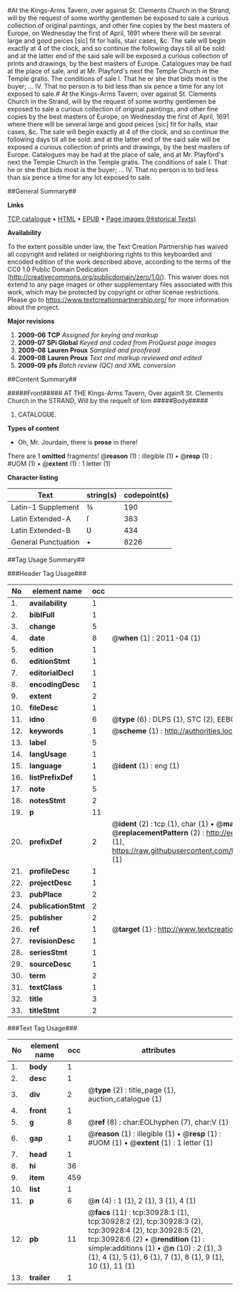 #At the Kings-Arms Tavern, over against St. Clements Church in the Strand, will by the request of some worthy gentlemen be exposed to sale a curious collection of original paintings, and other fine copies by the best masters of Europe, on Wednesday the first of April, 1691 where there will be several large and good peices [sic] fit for halls, stair cases, &c. The sale will begin exactly at 4 of the clock, and so continue the following days till all be sold: and at the latter end of the said sale will be exposed a curious collection of prints and drawings, by the best masters of Europe. Catalogues may be had at the place of sale, and at Mr. Playford's next the Temple Church in the Temple gratis. The conditions of sale I. That he or she that bids most is the buyer; ... IV. That no person is to bid less than six pence a time for any lot exposed to sale.#
At the Kings-Arms Tavern, over against St. Clements Church in the Strand, will by the request of some worthy gentlemen be exposed to sale a curious collection of original paintings, and other fine copies by the best masters of Europe, on Wednesday the first of April, 1691 where there will be several large and good peices [sic] fit for halls, stair cases, &c. The sale will begin exactly at 4 of the clock, and so continue the following days till all be sold: and at the latter end of the said sale will be exposed a curious collection of prints and drawings, by the best masters of Europe. Catalogues may be had at the place of sale, and at Mr. Playford's next the Temple Church in the Temple gratis. The conditions of sale I. That he or she that bids most is the buyer; ... IV. That no person is to bid less than six pence a time for any lot exposed to sale.

##General Summary##

**Links**

[TCP catalogue](http://www.ota.ox.ac.uk/tcp/)  • 
[HTML](http://tei.it.ox.ac.uk/tcp/Texts-HTML/free/A35/A35455.html)  • 
[EPUB](http://tei.it.ox.ac.uk/tcp/Texts-EPUB/free/A35/A35455.epub) • 
[Page images (Historical Texts)](https://historicaltexts.jisc.ac.uk/eebo-99826525e)

**Availability**

To the extent possible under law, the Text Creation Partnership has waived all copyright and related or neighboring rights to this keyboarded and encoded edition of the work described above, according to the terms of the CC0 1.0 Public Domain Dedication (http://creativecommons.org/publicdomain/zero/1.0/). This waiver does not extend to any page images or other supplementary files associated with this work, which may be protected by copyright or other license restrictions. Please go to https://www.textcreationpartnership.org/ for more information about the project.

**Major revisions**

1. __2009-06__ __TCP__ *Assigned for keying and markup*
1. __2009-07__ __SPi Global__ *Keyed and coded from ProQuest page images*
1. __2009-08__ __Lauren Proux__ *Sampled and proofread*
1. __2009-08__ __Lauren Proux__ *Text and markup reviewed and edited*
1. __2009-09__ __pfs__ *Batch review (QC) and XML conversion*

##Content Summary##

#####Front#####
AT THE Kings-Arms Tavern, Over againſt St. Clements Church in the STRAND, Will by the requeſt of ſom
#####Body#####

1. CATALOGƲE.

**Types of content**

  * Oh, Mr. Jourdain, there is **prose** in there!

There are 1 **omitted** fragments! 
 @__reason__ (1) : illegible (1)  •  @__resp__ (1) : #UOM (1)  •  @__extent__ (1) : 1 letter (1)

**Character listing**


|Text|string(s)|codepoint(s)|
|---|---|---|
|Latin-1 Supplement|¾|190|
|Latin Extended-A|ſ|383|
|Latin Extended-B|Ʋ|434|
|General Punctuation|•|8226|

##Tag Usage Summary##

###Header Tag Usage###

|No|element name|occ|attributes|
|---|---|---|---|
|1.|__availability__|1||
|2.|__biblFull__|1||
|3.|__change__|5||
|4.|__date__|8| @__when__ (1) : 2011-04 (1)|
|5.|__edition__|1||
|6.|__editionStmt__|1||
|7.|__editorialDecl__|1||
|8.|__encodingDesc__|1||
|9.|__extent__|2||
|10.|__fileDesc__|1||
|11.|__idno__|6| @__type__ (6) : DLPS (1), STC (2), EEBO-CITATION (1), PROQUEST (1), VID (1)|
|12.|__keywords__|1| @__scheme__ (1) : http://authorities.loc.gov/ (1)|
|13.|__label__|5||
|14.|__langUsage__|1||
|15.|__language__|1| @__ident__ (1) : eng (1)|
|16.|__listPrefixDef__|1||
|17.|__note__|5||
|18.|__notesStmt__|2||
|19.|__p__|11||
|20.|__prefixDef__|2| @__ident__ (2) : tcp (1), char (1)  •  @__matchPattern__ (2) : ([0-9\-]+):([0-9IVX]+) (1), (.+) (1)  •  @__replacementPattern__ (2) : http://eebo.chadwyck.com/downloadtiff?vid=$1&page=$2 (1), https://raw.githubusercontent.com/textcreationpartnership/Texts/master/tcpchars.xml#$1 (1)|
|21.|__profileDesc__|1||
|22.|__projectDesc__|1||
|23.|__pubPlace__|2||
|24.|__publicationStmt__|2||
|25.|__publisher__|2||
|26.|__ref__|1| @__target__ (1) : http://www.textcreationpartnership.org/docs/. (1)|
|27.|__revisionDesc__|1||
|28.|__seriesStmt__|1||
|29.|__sourceDesc__|1||
|30.|__term__|2||
|31.|__textClass__|1||
|32.|__title__|3||
|33.|__titleStmt__|2||


###Text Tag Usage###

|No|element name|occ|attributes|
|---|---|---|---|
|1.|__body__|1||
|2.|__desc__|1||
|3.|__div__|2| @__type__ (2) : title_page (1), auction_catalogue (1)|
|4.|__front__|1||
|5.|__g__|8| @__ref__ (8) : char:EOLhyphen (7), char:V (1)|
|6.|__gap__|1| @__reason__ (1) : illegible (1)  •  @__resp__ (1) : #UOM (1)  •  @__extent__ (1) : 1 letter (1)|
|7.|__head__|1||
|8.|__hi__|36||
|9.|__item__|459||
|10.|__list__|1||
|11.|__p__|6| @__n__ (4) : 1 (1), 2 (1), 3 (1), 4 (1)|
|12.|__pb__|11| @__facs__ (11) : tcp:30928:1 (1), tcp:30928:2 (2), tcp:30928:3 (2), tcp:30928:4 (2), tcp:30928:5 (2), tcp:30928:6 (2)  •  @__rendition__ (1) : simple:additions (1)  •  @__n__ (10) : 2 (1), 3 (1), 4 (1), 5 (1), 6 (1), 7 (1), 8 (1), 9 (1), 10 (1), 11 (1)|
|13.|__trailer__|1||
